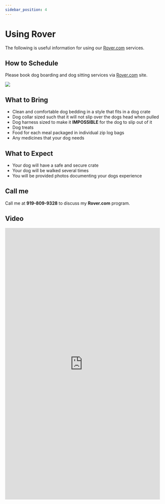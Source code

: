 ```yaml
---
sidebar_position: 4
---
```

# Using Rover
The following is useful information for using our <a href="https://www.rover.com/members/mark-f-high-quality-dog-training/">Rover.com</a> services.

## How to Schedule
Please book dog boarding and dog sitting services via <a href="https://www.rover.com/members/mark-f-high-quality-dog-training/">Rover.com</a> site.

<a href="https://www.rover.com/members/mark-f-high-quality-dog-training/"><img src="/img/rover.jpg" /></a> 

## What to Bring
- Clean and comfortable dog bedding in a style that fits in a dog crate
- Dog collar sized such that it will not slip over the dogs head when pulled
- Dog harness sized to make it **IMPOSSIBLE** for the dog to slip out of it
- Dog treats
- Food for each meal packaged in individual zip log bags
- Any medicines that your dog needs

## What to Expect
- Your dog will have a safe and secure crate
- Your dog will be walked several times
- You will be provided photos documenting your dogs experience

## Call me
Call me at **919-809-9328** to discuss my **Rover.com** program.

## Video

<iframe 
width="100%"
height="881" 
src="https://www.youtube.com/embed/vJLV2mqT1Iw"
title="Poop"
frameborder="0"
allow="accelerometer; autoplay; clipboard-write; encrypted-media; gyroscope; picture-in-picture; web-share" allowfullscreen>
</iframe>
